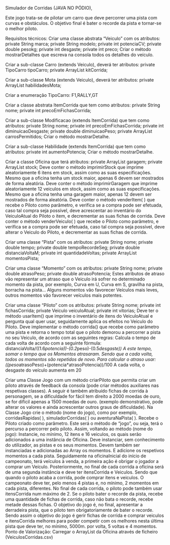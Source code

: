 Simulador de Corridas (JAVA NO PÓDIO),

Este jogo trata-se de pilotar um carro que deve percorrer uma pista com curvas e obstáculos.
O objetivo final é bater o recorde da pista e tornar-se o melhor piloto.


Requisitos técnicos:
Criar uma classe abstrata “Veiculo” com os atributos:
    private String marca;
    private String modelo;
    private int potenciaCV;
    private double pesokg;
    private int desgaste;
    private int preco;
    Criar o método mostrarDetalhes que escreva na consola todos os detalhes do veículo.

Criar a sub-classe Carro (extends Veiculo), deverá ter atributos:
    private TipoCarro tipoCarro;
    private ArrayList<Modificacao> kitCorrida;
    
Criar a sub-classe Mota (extends Veiculo), deverá ter atributos:
    private ArrayList<Habilidade> habilidadesMota;

Criar a enumeração TipoCarro:
    F1,RALLY,GT
    
Criar a classe abstrata ItemCorrida que tem como atributos:
    private String nome;
    private int precoEmFichasCorrida;
    
Criar a sub-classe Modificacao (extends ItemCorrida) que tem como atributos:
    private String nome;
    private int precoEmFichasCorrida;
    private int diminuicaoDesgaste;
    private double diminuicaoPeso;
    private ArrayList<String> carrosPermitidos;
    Criar o método mostrarDetalhe.
    
Criar a sub-classe Habilidade (extends ItemCorrida) que tem como atributos:
    private int aumentoPotencia;
    Criar o método mostrarDetalhe.
    
Criar a classe Oficina que terá atributos:
    private ArrayList<Veiculo> garagem;
    private ArrayList<ItemCorrida> stock;
      Deve conter o método imprimirStock que imprime aleatoriamente 6 itens em stock, assim como as suas especificações. Mesmo que a oficina tenha um stock maior, apenas 6 devem ser mostrados de forma aleatória.
      Deve conter o método imprimirGaragem que imprime aleatoriamente 12 veiculos em stock, assim como as suas especificações. Mesmo que a oficina tenha uma garagem maior, apenas 12 devem ser mostrados de forma aleatória.
      Deve conter o método venderItem( ) que recebe o Piloto como parâmetro, e verifica se a compra pode ser efetuada, caso tal compra seja possível, deve acrescentar ao inventário do VeiculoAtual do Piloto o item, e decrementar as suas fichas de corrida.
      Deve conter o método venderVeiculo( ) que recebe o Piloto como parâmetro, e verifica se a compra pode ser efetuada, caso tal compra seja possível, deve alterar o Veiculo do Piloto, e decrementar as suas fichas de corrida.
      
Criar uma classe “Pista” com os atributos:
    private String nome;
    private double tempo;
    private double tempoRecordeSeg;
    private double distanciaVoltaM;
    private int quantidadeVoltas;
    private ArrayList<Momento> momentosPista;
    
Criar uma classe “Momento” com os atributos:
    private String nome;
    private double atrasoPeso;
    private double atrasoPotencia;
      Estes atributos de atraso vão representar um atraso que o Veiculo irá sofrer no determinado momento da pista, por exemplo, Curva em U, Curva em S, gravilha na pista, borracha na pista…
      Alguns momentos vão favorecer Veículos mais leves, outros momentos vão favorecer veículos mais potentes.
      
Criar uma classe “Piloto” com os atributos:
    private String nome;
    private int fichasCorrida;
    private Veiculo veiculoAtual;
    private int vitorias;
      Deve ter o método usarItem() que imprime o inventário de itens do VeiculoAtual e pergunta qual quer usar, seguidamente aplica os efeitos no Veiculo do Piloto.
      Deve implementar o método corrida() que recebe como parâmetro uma pista e retorna o tempo total que o piloto demorou a percorrer a pista no seu Veiculo, de acordo com as seguintes regras:
      Calcula o tempo de cada volta de acordo com a seguinte fórmula:
        distanciaVolta/((1.6*potencia))-(0.2*peso)-(0.5*desgaste))
        A este tempo, somar o tempo que os Momentos atrasaram. Sendo que a cada volta, todos os momentos são repetidos de novo. Para calcular o atraso usar:
        ((peso*atrasoPeso)+(potencia*atrasoPotencia))/100
        A cada volta, o desgaste do veículo aumenta em 20
        
Criar uma Classe Jogo com um método criarPiloto que permita criar um piloto através de feedback da consola (pode criar métodos auxiliares nas respetivas classes).
A seguir é também atribuído fichas de corrida à personagem, se a dificuldade for fácil tem direito a 2000 moedas de ouro, se for difícil apenas a 1500 moedas de ouro. (exemplo demonstrativo, pode alterar os valores e ainda acrescentar outros graus de dificuldade).
Na Classe Jogo crie o método (nome do jogo), como por exemplo, corridasRapidas( ), simuladorCorridas( ) ou aventuraNaPista( ). Recebe o Piloto criado como parâmetro. Este será o método de “jogo”, ou seja, terá o percurso a percorrer pelo piloto.
Assim, voltando ao método (nome do jogo): Instancie, no mínimo, 12 itens e 16 veiculos, os quais serão adicionados a uma instância de Oficina.
Deve instanciar, sem conhecimento do utilizador, as pistas e os seus momentos.
Devem também ser instanciadas e adicionadas ao Array os momentos. E adicione os respetivos momentos a cada pista.
Seguidamente na oficinaInicial do início de campeonato, terá veículos à venda, a primeira ação é obrigar o jogador a comprar um Veículo.
Posteriormente, no final de cada corrida a oficina será de uma segunda instância e deve ter itensCorrida e Veiculos. Sendo que quando o piloto acaba a corrida, pode comprar itens e veiculos.
O campeonato deve ter, pelo menos 4 pistas e, no mínimo, 2 momentos em cada pista, diferentes.
No final de cada corrida, o piloto pode também usar itensCorrida num máximo de 2.
Se o piloto bater o recorde da pista, recebe uma quantidade de fichas de corrida, caso não bata o recorde, recebe metade dessas fichas.
O objetivo do jogo é, no final, apresentar a derradeira pista, que o piloto tem obrigatoriamente de bater o recorde. 
Sendo assim o objetivo do jogo é gerir fichas de corrida e comprar veiculos e itensCorrida melhores para poder competir com os melhores nesta última pista que deve ter, no mínimo, 5000m. por volta, 5 voltas e 4 momentos.
Ponto de Valorização: Carregar o ArrayList da Oficina através de ficheiro (VeiculosCorridas.csv)

